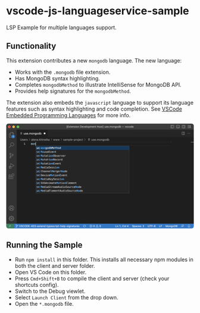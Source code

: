 # vscode-js-languageservice-sample

LSP Example for multiple languages support.

## Functionality

This extension contributes a new `mongodb` language. The new language:
- Works with the `.mongodb` file extension.
- Has MongoDB syntax highlighting.
- Completes `mongodbMethod` to illustrate IntelliSense for MongoDB API.
- Provides help signatures for the `mongodbMethod`.

The extension also embeds the `javascript` language to support its language features such as syntax highlighting and code completion. See [VSCode Embedded Programming Languages](https://code.visualstudio.com/api/language-extensions/embedded-languages) for more info.

<img src="./multiple-languages-support.png" alt="Multiple Languages Support.png" width="600"/>

## Running the Sample

- Run `npm install` in this folder. This installs all necessary npm modules in both the client and server folder.
- Open VS Code on this folder.
- Press `Cmd+Shift+B` to compile the client and server (check your shortcuts config).
- Switch to the Debug viewlet.
- Select `Launch Client` from the drop down.
- Open the `*.mongodb` file.
